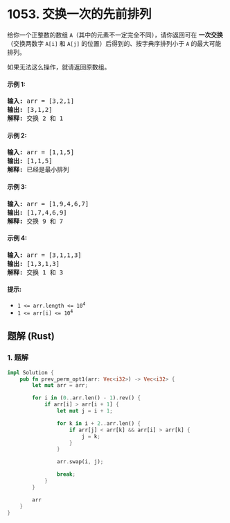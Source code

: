 # 1053. 交换一次的先前排列
给你一个正整数的数组 `A`（其中的元素不一定完全不同），请你返回可在 **一次交换**（交换两数字 `A[i]` 和 `A[j]` 的位置）后得到的、按字典序排列小于 `A` 的最大可能排列。

如果无法这么操作，就请返回原数组。

#### 示例 1:
<pre>
<strong>输入:</strong> arr = [3,2,1]
<strong>输出:</strong> [3,1,2]
<strong>解释:</strong> 交换 2 和 1
</pre>

#### 示例 2:
<pre>
<strong>输入:</strong> arr = [1,1,5]
<strong>输出:</strong> [1,1,5]
<strong>解释:</strong> 已经是最小排列
</pre>

#### 示例 3:
<pre>
<strong>输入:</strong> arr = [1,9,4,6,7]
<strong>输出:</strong> [1,7,4,6,9]
<strong>解释:</strong> 交换 9 和 7
</pre>

#### 示例 4:
<pre>
<strong>输入:</strong> arr = [3,1,1,3]
<strong>输出:</strong> [1,3,1,3]
<strong>解释:</strong> 交换 1 和 3
</pre>

#### 提示:
* <code>1 <= arr.length <= 10<sup>4</sup></code>
* <code>1 <= arr[i] <= 10<sup>4</sup></code>

## 题解 (Rust)

### 1. 题解
```Rust
impl Solution {
    pub fn prev_perm_opt1(arr: Vec<i32>) -> Vec<i32> {
        let mut arr = arr;

        for i in (0..arr.len() - 1).rev() {
            if arr[i] > arr[i + 1] {
                let mut j = i + 1;

                for k in i + 2..arr.len() {
                    if arr[j] < arr[k] && arr[i] > arr[k] {
                        j = k;
                    }
                }

                arr.swap(i, j);

                break;
            }
        }

        arr
    }
}
```
